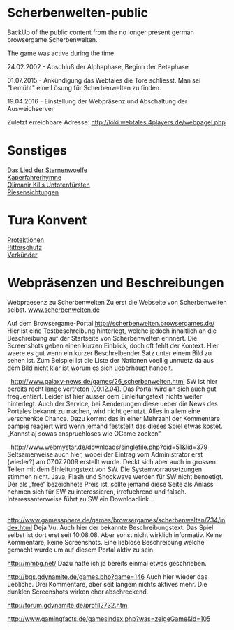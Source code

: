 # Scherbenwelten-public
BackUp of the public content from the no longer present german browsergame Scherbenwelten.

The game was active during the time

24.02.2002 - Abschluß der Alphaphase, Beginn der Betaphase

01.07.2015 - Ankündigung das Webtales die Tore schliesst. Man sei "bemüht" eine Lösung für Scherbenwelten zu finden.

19.04.2016 - Einstellung der Webpräsenz und Abschaltung der Ausweichserver


Zuletzt erreichbare Adresse:
http://loki.webtales.4players.de/webpagel.php


# Sonstiges

[Das Lied der Sternenwoelfe](files/DasLiedDerSternenwoelfe.md)\
[Kaperfahrerhymne](files/Kaperfahrerhymne.md)\
[Olimanir Kills Untotenfürsten](files/Olimanir_Kills_Untotenfuersten.md)\
[Riesensichtungen](files/SW-Riesen.md)

# Tura Konvent

[Protektionen](files/Tura_Protektion.md)\
[Ritterschutz](files/Tura_Ritterschutz.md)\
[Verkünder](files/Tura_Verkuender.md)

# Webpräsenzen und Beschreibungen

Webpraesenz zu Scherbenwelten 
Zu erst die Webseite von Scherbenwelten selbst. www.scherbenwelten.de
  

Auf dem Browsergame-Portal http://scherbenwelten.browsergames.de/ 
Hier ist eine Testbeschreibung hinterlegt, welche jedoch inhaltlich an die Beschreibung auf der Startseite von Scherbenwelten erinnert. 
Die Screenshots geben einen kurzen Einblick, doch oft fehlt der Kontext. Hier waere es gut wenn ein kurzer Beschreibender Satz unter einem Bild zu sehen ist. Zum Beispiel ist die Liste der Nationen voellig unnuetz da aus dem Bild nicht klar ist worum es sich ueberhaupt handelt. 

  
http://www.galaxy-news.de/games/26_scherbenwelten.html 
SW ist hier bereits recht lange vertreten (09.12.04). Das Portal wird an sich auch gut frequentiert. Leider ist hier ausser dem Einleitungstext nichts weiter hinterlegt. Auch der Service, bei Aenderungen diese ueber die News des Portales bekannt zu machen, wird nicht genutzt. Alles in allem eine verschenkte Chance. Dazu kommt das in einer Mehrzahl der Kommentare pampig reagiert wird wenn jemand feststellt das dieses Spiel etwas kostet. „Kannst aj sowas anspruchloses wie OGame zocken“ 

  
http://www.webmystar.de/downloads/singlefile.php?cid=51&lid=379 
Seltsamerweise auch hier, wobei der Eintrag vom Administrator erst (wieder?) am 07.07.2009 erstellt wurde. Deckt sich aber auch in grossen Teilen mit dem Einleitungstext von SW. 
Die Systemvorrausetzungen stimmen nicht. Java, Flash und Shockwave werden für SW nicht benoetigt. Der als „free“ bezeichnete Preis ist, sollte jemand diese Seite als Anlass nehmen sich für SW zu interessieren, irrefuehrend und falsch. Interessanterweise führt zu SW ein Downloadlink… 

  
http://www.gamessphere.de/games/browsergames/scherbenwelten/734/index.html 
Deja Vu. Auch hier der bekannte Beschreibungstext. Das Spiel selbst ist dort erst seit 10.08.08. Aber sonst nicht wirklich informativ. Keine Kommentare, keine Screenshots. Eine lieblose Beschreibung welche gemacht wurde um auf diesem Portal aktiv zu sein. 

http://mmbg.net/ 
Dazu hatte ich ja bereits einmal etwas geschrieben.

http://bgs.gdynamite.de/games.php?game=146 
Auch hier wieder das uebliche. Drei Kommentare, aber seit langem nichts aktives mehr. Die dunklen Screenshots wirken eher abschreckend. 

http://forum.gdynamite.de/profil2732.htm 
  

http://www.gamingfacts.de/gamesindex.php?was=zeigeGame&id=105 